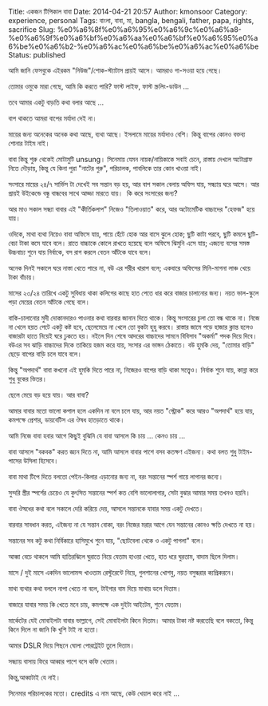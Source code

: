 Title: একজন টিপিকাল বাবা
Date: 2014-04-21 20:57
Author: kmonsoor
Category: experience, personal
Tags: বাংলা, বাবা, মা, bangla, bengali, father, papa, rights, sacrifice
Slug: %e0%a6%8f%e0%a6%95%e0%a6%9c%e0%a6%a8-%e0%a6%9f%e0%a6%bf%e0%a6%aa%e0%a6%bf%e0%a6%95%e0%a6%be%e0%a6%b2-%e0%a6%ac%e0%a6%be%e0%a6%ac%e0%a6%be
Status: published

আমি জানি ফেসবুকে এইরকম "নিউজ"/শোক-স্ট্যাটাস প্রায়ই আসে। আমরাও গা-সওয়া
হয়ে গেছে।

তোমার ওমুকে মারা গেছে, আমি কি করতে পারি? ফাস্ট লাইফ, ফাস্ট স্ক্রলিং-ডাউন
...

তবে আমার একটু বাড়তি কথা বলার আছে ...

<!--more-->

বাপ থাকতে আমরা বাপের মর্যাদা দেই না।

মায়ের জন্য অনেকের অনেক কথা আছে, ব্যথা আছে। ইসলামে মায়ের মর্যাদাও বেশি।
কিন্তু বাপের কোনও বক্তব্য শোনার টাইম নাই।

বাবা কিন্তু শুরু থেকেই মোটামুটি unsung। সিনেমায় যেমন নায়ক/নায়িকাকে সবাই
চেনে, রাস্তায় দেখলে অটোগ্রাফ নিতে দৌড়ায়, কিন্তু যে কিনা পুরা "নাটের
গুরু", পরিচালক, পাবলিকে তার কোন খাওয়া নাই।

সংসারে মায়ের ২৪/৭ সার্ভিস টা দেখেই সব সন্তান বড় হয়, আর বাপ সকাল বেলায়
অফিস যায়, সন্ধ্যায় ঘরে আসে। আর প্রায়ই উইকেন্ডে বন্ধু বান্ধবের সাথে আড্ডা
মারতে যায়।  কি করে সংসারের জন্য?

আর মাও সকাল সন্ধ্যা বাবার এই "কীর্তিকলাপ" নিজেও "তিলাওয়াত" করে, আর
অটোমেটিক বাচ্চাদের "হেফজ" হয়ে যায়।

ওদিকে, মাথা ব্যথা নিয়েও বাবা অফিসে যায়, পায়ে হেঁটে হোক আর বাসে ঝুলে হোক;
ছুটি কাটা পরবে, ছুটি কমলে ছুটি-বেচা টাকা কমে যাবে বলে। রাতে বাচ্চাকে
কোলে রাখতে হয়েছে বলে অফিসে ঝিমুনি এসে যায়; এজন্যে বসের সমস্ত উচ্চবাচ্য
শুনে যায় নির্বাকে, বস রাগ করলে বেতন আঁটকে যাবে বলে।

অনেক দিনই সকালে ঘরে নাস্তা খেতে পারে না, বউ এর শরীর খারাপ বলে; একবারে
অফিসের মিনি-মাগনা লাঞ্চ খেয়ে টাকা বাঁচায়।

মাসের ২৩/২৪ তারিখে একটু সুবিধায় থাকা কলিগের কাছে হাত পেতে ধার করে বাজার
চালানোর জন্য। নয়ত ভাল-স্কুলে পড়া মেয়ের বেতন আঁটকে গেছে বলে।

বাকি-চালানোর মুদী দোকানদারও পাওনার কথা বারবার জানান দিতে থাকে। কিন্তু
সংসারের চুলা তো বন্ধ থাকে না। নিজে না খেলে হয়ত পেটে একটু কষ্ট হবে,
ছেলেমেয়ে না খেলে তো বুকটা হুহু করবে। রাস্তার জামে পড়ে হাজার ক্লান্ত হলেও
বাজারটা হাতে নিয়েই ঘরে ঢুকতে হয়। নইলে দিন শেষে আদরের বাচ্চাদের সামনে
বিবিসাব "অকর্মা" পদক দিয়ে দিবে। বউএর সব ঝাড়ি বাচ্চাদের দিকে তাকিয়ে হজম
করে যায়, সংসার এর ভাঙ্গন ঠেকাতে। বউ হুমকি দেয়, "তোমার বাড়ি" ছেড়ে বাপের
বাড়ি চলে যাবে বলে।

কিন্তু "অপদার্থ" বাবা কখনো এই হুমকি দিতে পারে না, নিজেরও বাপের বাড়ি থাকা
সত্ত্বেও। নির্বাক শুনে যায়, কান্না করে শুধু বুকের ভিতর।

ছেলে মেয়ে বড় হয়ে যায়। আর বাবা?

আমার বাবার মতো ভালো কপাল হলে একদিন না বলে চলে যায়, আর নয়ত "স্ট্রোক" করে
আরও "অপদার্থ" হয়ে যায়, কমপক্ষে প্রেশার, ডায়বেটিস এর ঔষধ হাতড়াতে থাকে।

আমি নিজে বাবা হবার আগে কিছুই বুঝিনি যে বাবা আসলে কি চায় ... কেনও চায় ...

বাবা আসলে "বকবক" করত জ্ঞ্যন দিতে না, আমি আসলে বাবার পাশে বসব কতক্ষণ
এইজন্য। কথা বলত শুধু টাইম-পাসের উসিলা হিসেবে।

বাবা মাথা টিপে দিতে বলতো পেইন-কিলার এড়ানোর জন্য না, বরং সন্তানের স্পর্শ
গায়ে লাগানর জন্যে।

সুন্দরি স্ত্রীর স্পর্শের চেয়েও যে কুৎসিত সন্তানের স্পর্শ কত বেশি
ভালোলাগার, সেটা বুঝার আমার সময় তখনও হয়নি।

বাবা ঔষধের কথা বলে সকালে দেরি করিয়ে দেয়, আসলে সন্তানকে যাবার সময় একটু
দেখতে।

বারবার সাবধান করত, এইজন্য না যে সন্তান বোকা, বরং নিজের মরার আগে যেন
সন্তানের কোনও ক্ষতি দেখতে না হয়।

সন্তানের সব কটু কথা নির্বিকারে হাসিমুখে শুনে যায়, "ছোটবেলা থেকে ও একটু
পাগলা" বলে।

আব্বা বেচে থাকলে আমি হাতিরঝিলে ঘুরাতে নিয়ে যেতাম হাওয়া খেতে, হাত ধরে
ঘুরতাম, বাদাম ছিলে দিলাম।

মাসে / দুই মাসে একদিন ভালোমন্দ খাওতাম রেস্টুরেন্টে নিয়ে, গুলশানের খোশবু,
নয়ত বসুন্ধরার ক্যপ্রিকরনে।

মাথা ব্যথার কথা বললে নাপা খেতে না বলে, টাইগার বাম দিয়ে মাথায় ডলে দিতাম।

বাজারে যাবার সময় কি খেতে মনে চায়, কমপক্ষে এক দুইটা আইটেম, শুনে যেতাম।

মার্কেটের যেই মোবাইলটা বাবার ভাল্লাগে, সেই মোবাইলটা কিনে দিতাম। আমার
টাকা নষ্ট করতেছি বলে বকতো, কিন্তু কিনে দিলে না জানি কি খুশি টাই না হতো।

আমার DSLR দিয়ে পিছনে ঘোলা পোরট্রেইট তুলে দিতাম।

সন্ধ্যায় বাসায় ফিরে আব্বার পাশে বসে কফি খেতাম।

কিন্তু,আব্বাটাই যে নাই।

সিনেমার পরিচালকের মতো। credits এ নাম আছে, কেউ খেয়াল করে নাই ...
